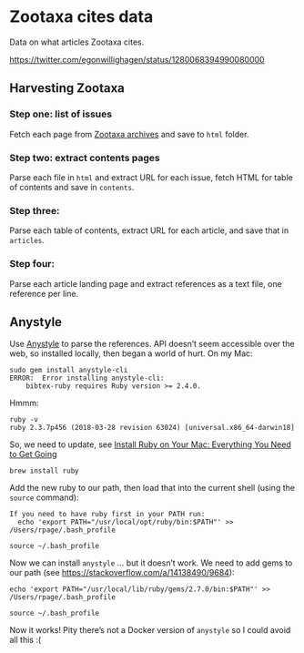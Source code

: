 # Zootaxa cites data

Data on what articles Zootaxa cites.


https://twitter.com/egonwillighagen/status/1280068394990080000

## Harvesting Zootaxa

### Step one: list of issues

Fetch each page from [Zootaxa archives](https://www.mapress.com/j/zt/issue/archive) and save to ```html``` folder.

### Step two: extract contents pages

Parse each file in ```html``` and extract URL for each issue, fetch HTML for table of contents and save in ```contents```.

### Step three:

Parse each table of contents, extract URL for each article, and save that in ```articles```.

### Step four: 

Parse each article landing page and extract references as a text file, one reference per line.




## Anystyle

Use [Anystyle](https://anystyle.io) to parse the references. API doesn’t seem accessible over the web, so installed locally, then began a world of hurt. On my Mac:

```
sudo gem install anystyle-cli
ERROR:  Error installing anystyle-cli:
	bibtex-ruby requires Ruby version >= 2.4.0.
```

Hmmm:
```
ruby -v
ruby 2.3.7p456 (2018-03-28 revision 63024) [universal.x86_64-darwin18]
```

So, we need to update, see [Install Ruby on Your Mac: Everything You Need to Get Going](https://stackify.com/install-ruby-on-your-mac-everything-you-need-to-get-going/)

```
brew install ruby
```

Add the new ruby to our path, then load that into the current shell (using the ```source``` command):
```
If you need to have ruby first in your PATH run:
  echo 'export PATH="/usr/local/opt/ruby/bin:$PATH"' >> /Users/rpage/.bash_profile

source ~/.bash_profile
```

Now we can install ```anystyle``` … but it doesn’t work. We need to add gems to our path (see https://stackoverflow.com/a/14138490/9684):

```
echo 'export PATH="/usr/local/lib/ruby/gems/2.7.0/bin:$PATH"' >> /Users/rpage/.bash_profile

source ~/.bash_profile
```

Now it works! Pity there’s not a Docker version of ```anystyle``` so I could avoid all this :(





